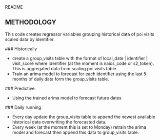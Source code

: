 README

## METHODOLOGY
This code creates regressor variables grouping historical data of poi visits scaled data by identifier.

### Historically
- create a group_visits table with the format of local_date | identifier | visit_score where identifier (at the moment is naics_code or s2_token). This is aggregated data from scaling poi visits table.
- Train an arima model to forecast for each identifier using the last 5 months of daily data form the group_visits table.

### Predictive
- Using the trained arima model to forecast future dates

### Daily running
- Every day update the group_visits table to append the newest available historical data overwriting the forecasted data.
- Every week (at the moment this is set to Monday) retrain the arima model and forecast then append this data to group_visits table.

